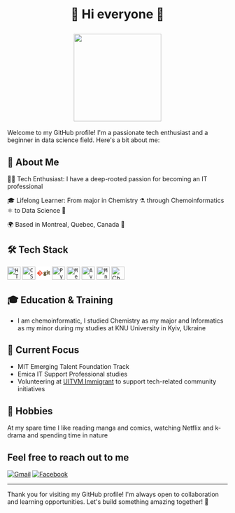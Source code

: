 <!-- I used html for badge images and a gif on this page, 
they do not have alternate text -->
# <p align="center"> 👋 Hi everyone 👋</span> </p>
<!-- I used html to center it -->

<p align="center">
  <img width="200" height="200" src="https://media1.tenor.com/m/8G1t26JRYskAAAAd/hi-black-cat.gif">
</p> <!-- I used  html to add and center a very cute gif without alternative text -->

Welcome to my GitHub profile! I'm a passionate tech enthusiast
and a beginner in data science field. Here's a bit about me:

## 🌟 About Me

<p>👩‍💻 Tech Enthusiast: I have a deep-rooted passion for becoming an IT professional</p>
<p>🎓 Lifelong Learner: From major in Chemistry ⚗️ through
Chemoinformatics ⚛️ to Data Science 🤖</p>
<p>🌍 Based in Montreal, Quebec, Canada 🍁</p>
<!-- I used html here to get rid of list dots -->

## 🛠️ Tech Stack
<!-- I used html to add nice badges here, 
some lines are a bit longer than 80 characters because links are long 
and I can not split them -->
<code><img width="30px" height="30"
src="https://upload.wikimedia.org/wikipedia/commons/thumb/6/61/HTML5_logo_and_wordmark.svg/2048px-HTML5_logo_and_wordmark.svg.png"
title="HTML5"></code>
<code><img width="30px" height="30"
src="https://upload.wikimedia.org/wikipedia/commons/thumb/d/d5/CSS3_logo_and_wordmark.svg/1200px-CSS3_logo_and_wordmark.svg.png" title="CSS3"></code>
<code><img width="30px" height="30"
src="https://raw.githubusercontent.com/github/explore/80688e429a7d4ef2fca1e82350fe8e3517d3494d/topics/git/git.png" title="git"></code>
<code><img width="30px" height="30px"
src="https://s3.dualstack.us-east-2.amazonaws.com/pythondotorg-assets/media/community/logos/python-logo-only.png" title="Python"></code>
<code><img width="30px" height="30px"
src="https://encrypted-tbn0.gstatic.com/images?q=tbn:ANd9GcRZ3chG60acuIVC7cqWZu2K1qvak8hZt15YJQ&s"
title="Mendeley"></code>
<code><img width="30px" height="30px"
src="https://avatars.githubusercontent.com/u/9284941?s=280&v=4" title="Avogadro"></code>
<code><img width="30px" height="30px"
src="https://downloadlynet.ir/wp-content/uploads/2020/03/Mnova.png" title="Mnova"></code>
<img width="30px" height="30px" src="https://encrypted-tbn0.gstatic.com/images?q=tbn:ANd9GcQHIk1H40_JhBpttFjSdtZ2roYoayMqIEJqFQ" title="ChemDraw">

## 🎓 Education & Training

- I am chemoinformatic, I studied Chemistry as my major
and Informatics as my minor during my studies at KNU University in Kyiv, Ukraine

## 🔎 Current Focus

- MIT Emerging Talent Foundation Track
- Emica IT Support Professional studies
- Volunteering at [UITVM Immigrant](https://immigrantcanada.org/uitvm/)
to support tech-related community initiatives

## 🌳 Hobbies

At my spare time I like reading manga and comics,
watching Netflix and k-drama and spending time in nature

## Feel free to reach out to me

[![Gmail](https://img.shields.io/badge/Gmail-D14836?style=for-the-badge&logo=gmail&logoColor=white)](mailto:alena.nechveeva@gmail.com)
[![Facebook](https://img.shields.io/badge/Facebook-%231877F2.svg?style=for-the-badge&logo=Facebook&logoColor=white)](https://www.facebook.com/profile.php?id=100006719085116)

---

Thank you for visiting my GitHub profile!
I'm always open to collaboration and learning opportunities.
Let's build something amazing together! 🚀
